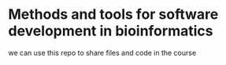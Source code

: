 # Methods and tools for software development in bioinformatics 

we can use this repo to share files and code in the course 
